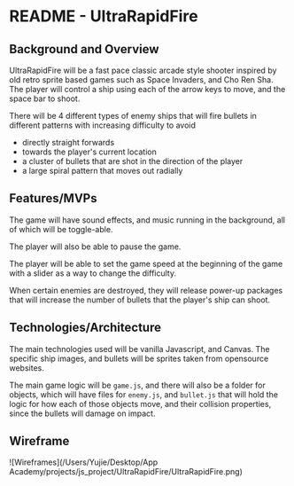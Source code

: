 # README - UltraRapidFire

## Background and Overview
UltraRapidFire will be a fast pace classic arcade style shooter inspired by old retro sprite based games such as Space Invaders, and Cho Ren Sha. The player will control a ship using each of the arrow keys to move, and the space bar to shoot.

There will be 4 different types of enemy ships that will fire bullets in different patterns with increasing difficulty to avoid
+ directly straight forwards
+ towards the player's current location
+ a cluster of bullets that are shot in the direction of the player
+ a large spiral pattern that moves out radially


## Features/MVPs

The game will have sound effects, and music running in the background, all of which will be toggle-able.

The player will also be able to pause the game. 

The player will be able to set the game speed at the beginning of the game with a slider as a way to change the difficulty.

When certain enemies are destroyed, they will release power-up packages that will increase the number of bullets that the player's ship can shoot.

## Technologies/Architecture

The main technologies used will be vanilla Javascript, and Canvas. The specific ship images, and bullets will be sprites taken from opensource websites. 

The main game logic will be `game.js`, and there will also be a folder for objects, which will have files for `enemy.js`, and `bullet.js` that will hold the logic for how each of those objects move, and their collision properties, since the bullets will damage on impact.

## Wireframe

![Wireframes](/Users/Yujie/Desktop/App Academy/projects/js_project/UltraRapidFire/UltraRapidFire.png)




